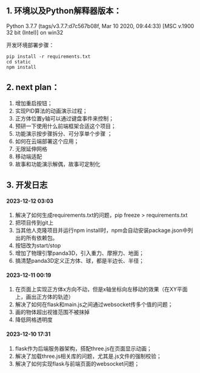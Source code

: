 ## 1. 环境以及Python解释器版本：
Python 3.7.7 (tags/v3.7.7:d7c567b08f, Mar 10 2020, 09:44:33) [MSC v.1900 32 bit (Intel)] on win32

开发环境部署步骤：
```
pip install -r requirements.txt
cd static
npm install
```
## 2. next plan：

1. 增加重启按钮；
2. 实现PID算法的动画演示过程；
3. 正方体位置y轴可以通过键盘事件来控制；
4. 预研一下使用什么前端框架合适这个项目；
5. 功能演示按步骤拆分、可分享单个步骤 ；
6. 如何在云端部署这个应用；
7. 无限延伸网格
8. 移动端适配 
9. 故事和功能演示解偶，故事可定制化

## 3. 开发日志

#### 2023-12-12 03:03

1. 解决了如何生成requirements.txt的问题，pip freeze > requirements.txt
2. 把项目传到git上
3. 当其他人克隆项目并运行npm install时，npm会自动安装package.json中列出的所有依赖包。
4. 按钮改为start/stop
5. 增加了物理引擎panda3D，引入重力、摩擦力、地面；
6. 搞清楚panda3D定义正方体、球，都是半边长、半径；

#### 2023-12-11 00:19

1. 在页面上实现正方体x方向不动，但是x轴坐标向左移动的效果（在XY平面上，画出正方体的轨迹）
2. 解决了如何在flask和main.js之间通过websocket传多个值的问题；
3. 画的物体超出视锥范围不被抹掉
4. 降低网格透明度

#### 2023-12-10 17:31

1. flask作为后端服务器架构，搭配three.js在页面显示动画；
2. 解决了加载three.js相关库的问题，尤其是.js文件的强制校验；
3. 解决了如何实现flask与前端页面的websocket问题；
